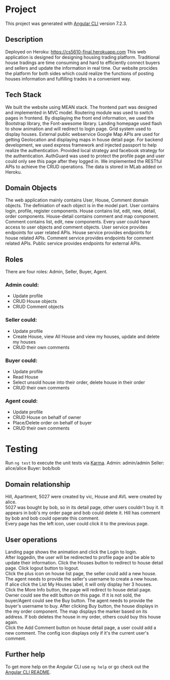 # Project

This project was generated with [Angular CLI](https://github.com/angular/angular-cli) version 7.2.3.
## Description

Deployed on Heroku: https://cs5610-final.herokuapp.com
This web application is designed for designing housing trading platform. Traditional house tradings are time consuming and hard to efficiently connect buyers and sellers and update the information in real time. Our website procides the platform for both sides which could realize the functions of posting houses information and fulfilling trades in a convenient way.


## Tech Stack

We built the website using MEAN stack. The frontend part was designed and implemented in MVC model. Routering module was used to switch pages in frontend. By displaying the front end information, we used the Bootstrap library, the Font-awesome library. Landing homepage used flash to show animation and will redirect to login page. Grid system used to display houses. External public webservice Google Map APIs are used for getting Geolocation and displaying maps in house detail page. For backend development, we used express framework and injected passport to help realize the authentication. Provided local strategy and facebook strategy for the authentication. AuthGuard was used to protect the profile page and user could only see this page after they logged in. We implemented the RESTful APIs to achieve the CRUD operations. The data is stored in MLab added on Heroku.

## Domain Objects

The web application mainly contains User, House, Comment domain objects. The definiation of each object is in the model part. User contains login, profile, register components. House contains list, edit, new, detail, order components. House-detail contains comment and map component. Comment contains list, edit, new components. Every user could have access to user objects and comment objects. User service provides endpoints for user related APIs. House service provides endpoints for house related APIs. Comment service provides endpoints for comment related APIs. Public service provides endpoints for external APIs.

## Roles

There are four roles: Admin, Seller, Buyer, Agent.
### Admin could:
  - Update profile
  - CRUD House objects
  - CRUD Comment objects
### Seller could:
  - Update profile
  - Create House, view All House and view my houses, update and delete my houses
  - CRUD their own comments
### Buyer could:
  - Update profile
  - Read House
  - Select unsold house into their order, delete house in their order
  - CRUD their own comments
### Agent could:
  - Update profile
  - CRUD House on behalf of owner
  - Place/Delete order on behalf of buyer
  - CRUD their own comments

# Testing

Run `ng test` to execute the unit tests via [Karma](https://karma-runner.github.io).
Admin: admin/admin
Seller: alice/alice
Buyer: bob/bob

## Domain relationship
Hill, Apartment, 5027 were created by vic, House and AVL were created by alice.  
5027 was bought by bob, so in its detail page, other users couldn't buy it. It appears in bob's my order page and bob could delete it.
Hill has comment by bob and bob could operate this comment.  
Every page has the left icon, user could click it to the previous page.

## User operations
Landing page shows the animation and click the Login to login.  
After loggedin, the user will be redirected to profile page and be able to update their information. Click the Houses button to redirect to house detail page. Click logout button to logout.  
Click the plus icon on house list page, the seller could add a new house. The agent needs to provide the seller's username to create a new house.  
If alice click the List My Houses label, it will only display her 3 houses.  
Click the More Info button, the page will redirect to house detail page. Owner could see the edit button on this page. If it is not sold, the buyer/Agent could see the Buy button. The agent needs to provide the buyer's username to buy. After clicking Buy button, the house displays in the my order component. The map displays the marker based on its address. If bob deletes the house in my order, others could buy this house again.  
Click the Add Comment button on house detail page, a user could add a new comment. The config icon displays only if it's the current user's comment.

## Further help

To get more help on the Angular CLI use `ng help` or go check out the [Angular CLI README](https://github.com/angular/angular-cli/blob/master/README.md).
